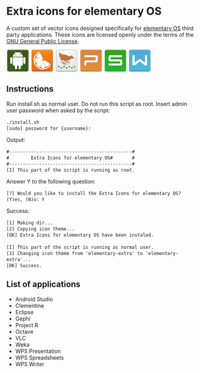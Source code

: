 # Extra icons for elementary OS
A custom set of vector icons designed specifically for [elementary OS](http://elementary.io) third party applications. These icons are licensed openly under the terms of the [GNU General Public License](LICENSE).

![Android Studio icon](aux_images/android-studio.png?raw=true)
![Clementine icon](aux_images/clementine.png?raw=true)
![Weka icon](aux_images/weka.png?raw=true)
![WPS Presentation icon](aux_images/wps-office-wppmain.png?raw=true)
![WPS Spreadsheets icon](aux_images/wps-office-etmain.png?raw=true)
![WPS Writer icon](aux_images/wps-office-wpsmain.png?raw=true)

## Instructions
Run install.sh as normal user. Do not run this script as root. Insert admin user password when asked by the script:

    ./install.sh
    [sudo] password for {username}:
    
Output:

    #---------------------------------------------#
    #        Extra Icons for elementary OS#       #
    #---------------------------------------------#
    [I] This part of the script is running as root.

Answer Y to the following question:

    [?] Would you like to install the Extra Icons for elementary OS? (Y)es, (N)o: Y
    
Success:

    [1] Making dir...
	[2] Copying icon theme...
	[OK] Extra Icons for elementary OS have been instaled.

	[I] This part of the script is running as normal user.
	[3] Changing icon theme from 'elementary-extra' to 'elementary-extra'...
	[OK] Success.

## List of applications
* Android Studio
* Clementine
* Eclipse
* Gephi
* Project R
* Octave
* VLC
* Weka
* WPS Presentation
* WPS Spreadsheets
* WPS Writer